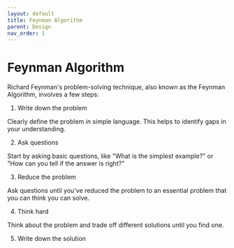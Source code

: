 ```yaml
---
layout: default
title: Feynman Algorithm
parent: Design
nav_order: 1
---
```


# Feynman Algorithm

Richard Feynman's problem-solving technique, also known as the Feynman Algorithm, involves a few steps:

1. Write down the problem

Clearly define the problem in simple language. This helps to identify gaps in your understanding.

2. Ask questions

Start by asking basic questions, like "What is the simplest example?" or "How can you tell if the answer is right?"

3. Reduce the problem

Ask questions until you've reduced the problem to an essential problem that you can think you can solve.

4. Think hard

Think about the problem and trade off different solutions until you find one.

5. Write down the solution
